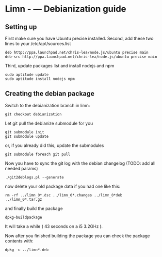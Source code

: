 # Limn - &mdash; Debianization guide

## Setting up

First make sure you have Ubuntu precise installed.
Second, add these two lines to your /etc/apt/sources.list

    deb http://ppa.launchpad.net/chris-lea/node.js/ubuntu precise main 
    deb-src http://ppa.launchpad.net/chris-lea/node.js/ubuntu precise main 

Third, update packages list and install nodejs and npm

    sudo aptitude update
    sudo aptitude install nodejs npm

## Creating the debian package
  
Switch to the debianization branch in limn:

    git checkout debianization

Let git pull the debianize submodule for you

    git submodule init
    git submodule update
  
or, if you already did this, update the submodules

    git submodule foreach git pull
  
Now you have to sync the git log with the debian changelog (TODO: add all needed params)

    ./git2deblogs.pl --generate

now delete your old package data if you had one like this:

    rm -rf ../limn_0*.dsc ../limn_0*.changes ../limn_0*deb ../limn_0*.tar.gz

and finally build the package
    
    dpkg-buildpackage

It will take a while ( 43 seconds on a i5 3.2GHz ).

Now after you finished building the package you can check the package contents with:

    dpkg -c ../limn*.deb 

